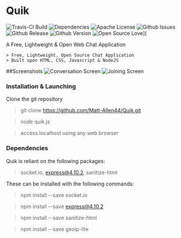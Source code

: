 # Quik

![Travis-CI Build](https://api.travis-ci.org/Matt-Allen44/Quik.svg)
![Dependencies](https://david-dm.org/matt-allen44/quik.svg)
![Apache License](https://img.shields.io/github/license/matt-allen44/quik.svg)
![Github Issues](https://img.shields.io/github/issues/matt-allen44/quik.svg)
![Github Release](https://img.shields.io/github/release/matt-allen44/quik.svg)
![Github Version](https://img.shields.io/github/tag/matt-allen44/quik.svg)
![Open Source Love](https://github.com/matt-allen44)](

A Free, Lightweight & Open Web Chat Application

    > Free, Lightweight, Open Source Chat Application
    > Built upon HTML, CSS, Javascript & NodeJS
##Screenshots
![Conversation Screen](http://i.imgur.com/sEtoEDY.png)
![Joining Screen](http://i.imgur.com/xSgs1bD.png)


### Installation & Launching
Clone the git repository
> git clone https://github.com/Matt-Allen44/Quik.git

> node quik.js

> access localhost using any web browser

### Dependencies    
Quik is reliant on the following packages:
> socket.io, express@4.10.2, sanitize-html

These can be installed with the following commands:
> npm install --save socket.io

> npm install --save express@4.10.2

> npm install --save sanitize-html

> npm install --save geoip-lite
